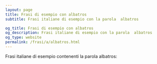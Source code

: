 ```yaml
---
layout: page
title: Frasi di esempio con albatros 
subtitle: Frasi italiane di esempio con la parola  albatros

og_title: Frasi di esempio con albatros 
og_description: Frasi italiane di esempio con la parola  albatros
og_type: website
permalink: /frasi/a/albatros.html
---
```


Frasi italiane di esempio contenenti la parola albatros:


